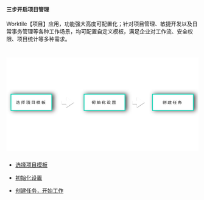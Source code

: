 #### 三步开启项目管理

Worktile【项目】应用，功能强大高度可配置化；针对项目管理、敏捷开发以及日常事务管理等各种工作场景，均可配置自定义模板，满足企业对工作流、安全权限、项目统计等多种需求。

# ![](/assets/三步项目管理.png)

* [选择项目模板](/ru-men-zhi-nan/xiang-mu-guan-li/san-bu-kai-qi-xiang-mu-guan-li/xuan-ze-xiang-mu-mo-ban.md)

* [初始化设置](/ru-men-zhi-nan/xiang-mu-guan-li/san-bu-kai-qi-xiang-mu-guan-li/chu-shi-hua-she-zhi.md)

* [创建任务，开始工作](/ru-men-zhi-nan/xiang-mu-guan-li/san-bu-kai-qi-xiang-mu-guan-li/chuang-jian-ren-wu-ff0c-kai-shi-gong-zuo.md)
